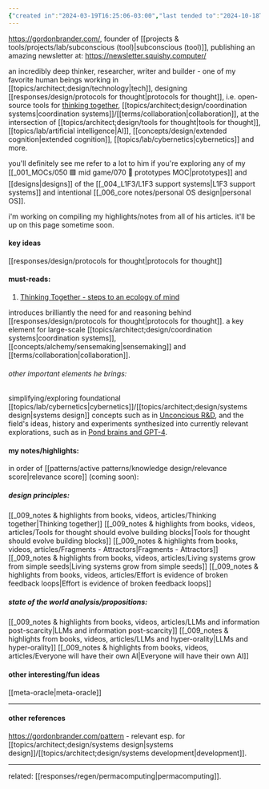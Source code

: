 ```yaml
---
{"created in":"2024-03-19T16:25:06-03:00","last tended to":"2024-10-18T13:25:06-03:00","tags":["person","research","knowledgemanagement","distributedsystems","cybernetics","top3","systemsscience","🌱"],"relevancescore":91,"dg-publish":true,"notestage":["🌱"],"permalink":"/people/references/lab/gordon-brander/","dgPassFrontmatter":true,"created":"2024-03-19T16:25:06.818-03:00","updated":"2024-10-18T14:02:26.701-03:00"}
---
```


https://gordonbrander.com/, founder of [[projects & tools/projects/lab/subconscious (tool)\|subconscious (tool)]], publishing an amazing newsletter at: https://newsletter.squishy.computer/

an incredibly deep thinker, researcher, writer and builder - one of my favorite human beings working in [[topics/architect;design/technology\|tech]], designing [[responses/design/protocols for thought\|protocols for thought]], i.e. open-source tools for [thinking together](https://subconscious.substack.com/p/thinking-together), [[topics/architect;design/coordination systems\|coordination systems]]/[[terms/collaboration\|collaboration]], at the intersection of [[topics/architect;design/tools for thought\|tools for thought]], [[topics/lab/artificial intelligence\|AI]], [[concepts/design/extended cognition\|extended cognition]], [[topics/lab/cybernetics\|cybernetics]] and more.

you'll definitely see me refer to a lot to him if you're exploring any of my [[_001_MOCs/050 🟩 mid game/070 🔩 prototypes MOC\|prototypes]] and [[designs\|designs]] of the [[_004_L1F3/L1F3 support systems\|L1F3 support systems]] and intentional [[_006_core notes/personal OS design\|personal OS]].

i'm working on compiling my highlights/notes from all of his articles. it'll be up on this page sometime soon.

#### key ideas

[[responses/design/protocols for thought\|protocols for thought]]

#### must-reads:

1) [Thinking Together - steps to an ecology of mind](https://subconscious.substack.com/p/thinking-together)

introduces brilliantly the need for and reasoning behind [[responses/design/protocols for thought\|protocols for thought]]. a key element for large-scale [[topics/architect;design/coordination systems\|coordination systems]], [[concepts/alchemy/sensemaking\|sensemaking]] and [[terms/collaboration\|collaboration]].


###### other important elements he brings:

simplifying/exploring foundational [[topics/lab/cybernetics\|cybernetics]]/[[topics/architect;design/systems design\|systems design]] concepts such as in [Unconcious R&D](https://newsletter.squishy.computer/p/unconscious-r-and-d), and the field's ideas, history and experiments synthesized into currently relevant explorations, such as in [Pond brains and GPT-4](https://newsletter.squishy.computer/p/pond-brains-and-gpt-4).

#### my notes/highlights:

in order of [[patterns/active patterns/knowledge design/relevance score\|relevance score]] (coming soon):

##### design principles:
[[_009_notes & highlights from books, videos, articles/Thinking together\|Thinking together]]
[[_009_notes & highlights from books, videos, articles/Tools for thought should evolve building blocks\|Tools for thought should evolve building blocks]]
[[_009_notes & highlights from books, videos, articles/Fragments - Attractors\|Fragments - Attractors]]
[[_009_notes & highlights from books, videos, articles/Living systems grow from simple seeds\|Living systems grow from simple seeds]]
[[_009_notes & highlights from books, videos, articles/Effort is evidence of broken feedback loops\|Effort is evidence of broken feedback loops]]

##### state of the world analysis/propositions:
[[_009_notes & highlights from books, videos, articles/LLMs and information post-scarcity\|LLMs and information post-scarcity]]
[[_009_notes & highlights from books, videos, articles/LLMs and hyper-orality\|LLMs and hyper-orality]]
[[_009_notes & highlights from books, videos, articles/Everyone will have their own AI\|Everyone will have their own AI]]

#### other interesting/fun ideas

[[meta-oracle\|meta-oracle]]

---
#### other references

https://gordonbrander.com/pattern - relevant esp. for [[topics/architect;design/systems design\|systems design]]/[[topics/architect;design/systems development\|development]].

---

related: [[responses/regen/permacomputing\|permacomputing]].